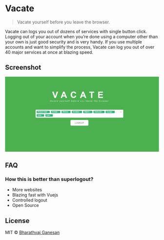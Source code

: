 # Vacate

> Vacate yourself before you leave the browser.

Vacate can logs you out of dozens of services with single button click. Logging out of your account when you’re done using a computer other than your own is just good security and is very handy. If you use multiple accounts and want to simplify the process, Vacate can log you out of over 40 major services at once at blazing speed.

## Screenshot

<img src="media/screenshot.jpg" width="1129">

## FAQ

### How this is better than superlogout?

* More websites
* Blazing fast with Vuejs
* Controlled logout
* Open Source

## License

MIT © [Bharathvaj Ganesan](https://bharathvajganesan.me)
